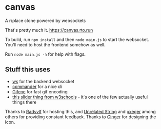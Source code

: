# canvas
A r/place clone powered by websockets

That's pretty much it. https://canvas.rto.run

To build, run `npm install` and then `node main.js` to start the websocket. You'll need to host the frontend somehow as well.

Run `node main.js -h` for help with flags.


## Stuff this uses

- [ws](https://www.npmjs.com/package/ws) for the backend websocket
- [commander](https://www.npmjs.com/package/commander) for a nice cli
- [Gifenc](https://github.com/mattdesl/gifenc) for fast gif encoding
- [this slider thing from w3schools](https://www.w3schools.com/howto/howto_css_switch.asp) - it's one of the few actually useful things there

Thanks to [Radvylf](https://github.com/Radvylf) for hosting this, and [Unrelated String](https://github.com/unrelatedstring) and [pxeger](https://github.com/pxeger) among others for providing constant feedback. Thanks to [Ginger](https://github.com/gingerindustries) for designing the icon.